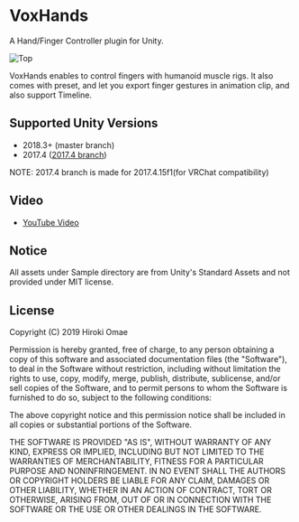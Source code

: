 # VoxHands
A Hand/Finger Controller plugin for Unity.

![Top](/Docs/top.gif)

VoxHands enables to control fingers with humanoid muscle rigs. It also comes with preset, and let you export finger gestures in animation clip, and also support Timeline.

## Supported Unity Versions
- 2018.3+ (master branch)
- 2017.4 ([2017.4 branch](https://github.com/hiroki-o/VoxHands/tree/2017.4))

NOTE: 2017.4 branch is made for 2017.4.15f1(for VRChat compatibility)

## Video
- [YouTube Video](https://www.youtube.com/watch?v=4Sxhn_YQOFw&feature=youtu.be)

Notice
-------
All assets under Sample directory are from Unity's Standard Assets and not provided under MIT license.


License
-------

Copyright (C) 2019 Hiroki Omae

Permission is hereby granted, free of charge, to any person obtaining a copy of
this software and associated documentation files (the "Software"), to deal in
the Software without restriction, including without limitation the rights to
use, copy, modify, merge, publish, distribute, sublicense, and/or sell copies of
the Software, and to permit persons to whom the Software is furnished to do so,
subject to the following conditions:

The above copyright notice and this permission notice shall be included in all
copies or substantial portions of the Software.

THE SOFTWARE IS PROVIDED "AS IS", WITHOUT WARRANTY OF ANY KIND, EXPRESS OR
IMPLIED, INCLUDING BUT NOT LIMITED TO THE WARRANTIES OF MERCHANTABILITY, FITNESS
FOR A PARTICULAR PURPOSE AND NONINFRINGEMENT. IN NO EVENT SHALL THE AUTHORS OR
COPYRIGHT HOLDERS BE LIABLE FOR ANY CLAIM, DAMAGES OR OTHER LIABILITY, WHETHER
IN AN ACTION OF CONTRACT, TORT OR OTHERWISE, ARISING FROM, OUT OF OR IN
CONNECTION WITH THE SOFTWARE OR THE USE OR OTHER DEALINGS IN THE SOFTWARE.
